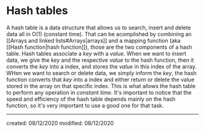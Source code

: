 # Hash tables
A hash table is a data structure that allows us to search, insert and delete data all in $\text{O}(1)$ (constant time). That can be acomplished by combining an [[Arrays and linked lists#Arrays|arrays]] and a mapping function (aka [[Hash function|hash function]]), those are the two components of a hash table.
Hash tables associate a *key* with a *value*. When we want to insert data, we give the *key* and the respective *value* to the hash function, then it converts the *key* into a index, and stores the *value* in this index of the array. WHen we want to search or delete data, we simply inform the *key*, the hash function converts that *key* into a index and either return or delete the value stored in the array on that specific index. 
This is what allows the hash table to perform any operation in *constant time*. It's important to notice that the speed and efficiency of the hash table depends mainly on the hash function, so it's very important to use a good one for that task.

---

created: 08/12/2020
modified: 08/12/2020
